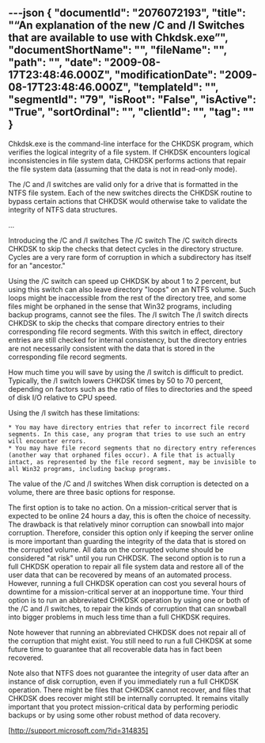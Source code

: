 ---json
{
  "documentId": "2076072193",
  "title": "“An explanation of the new /C and /I Switches that are available to use with Chkdsk.exe”",
  "documentShortName": "",
  "fileName": "",
  "path": "",
  "date": "2009-08-17T23:48:46.000Z",
  "modificationDate": "2009-08-17T23:48:46.000Z",
  "templateId": "",
  "segmentId": "79",
  "isRoot": "False",
  "isActive": "True",
  "sortOrdinal": "",
  "clientId": "",
  "tag": ""
}
---

Chkdsk.exe is the command-line interface for the CHKDSK program, which verifies the logical integrity of a file system. If CHKDSK encounters logical inconsistencies in file system data, CHKDSK performs actions that repair the file system data (assuming that the data is not in read-only mode).

The /C and /I switches are valid only for a drive that is formatted in the NTFS file system. Each of the new switches directs the CHKDSK routine to bypass certain actions that CHKDSK would otherwise take to validate the integrity of NTFS data structures.

…

Introducing the /C and /I switches
The /C switch
The /C switch directs CHKDSK to skip the checks that detect cycles in the directory structure. Cycles are a very rare form of corruption in which a subdirectory has itself for an &quot;ancestor.&quot;

Using the /C switch can speed up CHKDSK by about 1 to 2 percent, but using this switch can also leave directory &quot;loops&quot; on an NTFS volume. Such loops might be inaccessible from the rest of the directory tree, and some files might be orphaned in the sense that Win32 programs, including backup programs, cannot see the files.
The /I switch
The /I switch directs CHKDSK to skip the checks that compare directory entries to their corresponding file record segments. With this switch in effect, directory entries are still checked for internal consistency, but the directory entries are not necessarily consistent with the data that is stored in the corresponding file record segments.

How much time you will save by using the /I switch is difficult to predict. Typically, the /I switch lowers CHKDSK times by 50 to 70 percent, depending on factors such as the ratio of files to directories and the speed of disk I/O relative to CPU speed.

Using the /I switch has these limitations:

    * You may have directory entries that refer to incorrect file record segments. In this case, any program that tries to use such an entry will encounter errors.
    * You may have file record segments that no directory entry references (another way that orphaned files occur). A file that is actually intact, as represented by the file record segment, may be invisible to all Win32 programs, including backup programs.

The value of the /C and /I switches
When disk corruption is detected on a volume, there are three basic options for response.

The first option is to take no action. On a mission-critical server that is expected to be online 24 hours a day, this is often the choice of necessity. The drawback is that relatively minor corruption can snowball into major corruption. Therefore, consider this option only if keeping the server online is more important than guarding the integrity of the data that is stored on the corrupted volume. All data on the corrupted volume should be considered &quot;at risk&quot; until you run CHKDSK. The second option is to run a full CHKDSK operation to repair all file system data and restore all of the user data that can be recovered by means of an automated process. However, running a full CHKDSK operation can cost you several hours of downtime for a mission-critical server at an inopportune time. Your third option is to run an abbreviated CHKDSK operation by using one or both of the /C and /I switches, to repair the kinds of corruption that can snowball into bigger problems in much less time than a full CHKDSK requires.

Note however that running an abbreviated CHKDSK does not repair all of the corruption that might exist. You still need to run a full CHKDSK at some future time to guarantee that all recoverable data has in fact been recovered.

Note also that NTFS does not guarantee the integrity of user data after an instance of disk corruption, even if you immediately run a full CHKDSK operation. There might be files that CHKDSK cannot recover, and files that CHKDSK does recover might still be internally corrupted. It remains vitally important that you protect mission-critical data by performing periodic backups or by using some other robust method of data recovery.

[http://support.microsoft.com/?id=314835]
